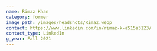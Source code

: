 ```yaml
---
name: Rimaz Khan
category: former
image_path: /images/headshots/Rimaz.webp
contact: https://www.linkedin.com/in/rimaz-k-a515a3123/
contact_type: LinkedIn
g_year: Fall 2021
---
```

